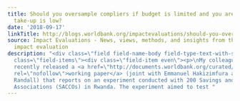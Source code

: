 ```yaml
---
title: Should you oversample compliers if budget is limited and you are concerned
  take-up is low?
date: '2018-09-17'
linkTitle: http://blogs.worldbank.org/impactevaluations/should-you-oversample-compliers-if-budget-limited-and-you-are-concerned-take-low
source: Impact Evaluations - News, views, methods, and insights from the world of
  impact evaluation
description: "<div class=\"field field-name-body field-type-text-with-summary field-label-hidden\"><div
  class=\"field-items\"><div class=\"field-item even\"><p>\nMy colleague Bilal Zia
  recently released a <a href=\"http://documents.worldbank.org/curated/en/757641531332170199/pdf/WPS8521.pdf\"
  rel=\"nofollow\">working paper</a> (joint with Emmanuel Hakizimfura and Douglas
  Randall) that reports on an experiment conducted with 200 Savings and Credit Cooperative
  Associations (SACCOs) in Rwanda. The experiment aimed to test "
---
```

